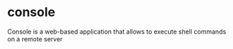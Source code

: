 console
=======

Console is a web-based application that allows to execute shell commands on a remote server
